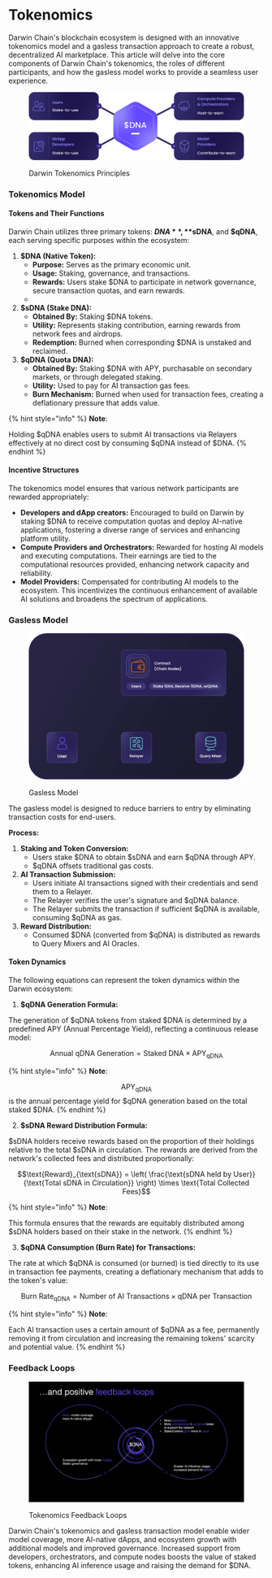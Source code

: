 # Tokenomics

Darwin Chain's blockchain ecosystem is designed with an innovative tokenomics model and a gasless transaction approach to create a robust, decentralized AI marketplace. This article will delve into the core components of Darwin Chain's tokenomics, the roles of different participants, and how the gasless model works to provide a seamless user experience.

<figure><img src="../.gitbook/assets/Asset 23@300x (7).png" alt=""><figcaption><p>Darwin Tokenomics Principles</p></figcaption></figure>

### Tokenomics Model

#### Tokens and Their Functions

Darwin Chain utilizes three primary tokens: **$DNA**, **$sDNA**, and **$qDNA**, each serving specific purposes within the ecosystem:

1. **$DNA (Native Token):**
   * **Purpose:** Serves as the primary economic unit.
   * **Usage:** Staking, governance, and transactions.
   * **Rewards:** Users stake $DNA to participate in network governance, secure transaction quotas, and earn rewards.
   *
2. **$sDNA (Stake DNA):**
   * **Obtained By:** Staking $DNA tokens.
   * **Utility:** Represents staking contribution, earning rewards from network fees and airdrops.
   * **Redemption:** Burned when corresponding $DNA is unstaked and reclaimed.
3. **$qDNA (Quota DNA):**
   * **Obtained By:** Staking $DNA with APY, purchasable on secondary markets, or through delegated staking.
   * **Utility:** Used to pay for AI transaction gas fees.&#x20;
   * **Burn Mechanism:** Burned when used for transaction fees, creating a deflationary pressure that adds value.

{% hint style="info" %}
**Note**:

Holding $qDNA enables users to submit AI transactions via Relayers effectively at no direct cost by consuming $qDNA instead of $DNA.
{% endhint %}

#### Incentive Structures

The tokenomics model ensures that various network participants are rewarded appropriately:

* **Developers and dApp creators:** Encouraged to build on Darwin by staking $DNA to receive computation quotas and deploy AI-native applications, fostering a diverse range of services and enhancing platform utility.
* **Compute Providers and Orchestrators:** Rewarded for hosting AI models and executing computations. Their earnings are tied to the computational resources provided, enhancing network capacity and reliability.
* **Model Providers:** Compensated for contributing AI models to the ecosystem. This incentivizes the continuous enhancement of available AI solutions and broadens the spectrum of applications.

### Gasless Model

<figure><img src="../.gitbook/assets/darwin flow 4.gif" alt=""><figcaption><p>Gasless Model</p></figcaption></figure>

The gasless model is designed to reduce barriers to entry by eliminating transaction costs for end-users.

**Process:**

1. **Staking and Token Conversion:**
   * Users stake $DNA to obtain $sDNA and earn $qDNA through APY.
   * $qDNA offsets traditional gas costs.
2. **AI Transaction Submission:**
   * Users initiate AI transactions signed with their credentials and send them to a Relayer.
   * The Relayer verifies the user's signature and $qDNA balance.
   * The Relayer submits the transaction if sufficient $qDNA is available, consuming $qDNA as gas.
3. **Reward Distribution:**
   * Consumed $DNA (converted from $qDNA) is distributed as rewards to Query Mixers and AI Oracles.

#### Token Dynamics

The following equations can represent the token dynamics within the Darwin ecosystem:

1. **$qDNA Generation Formula:**

The generation of $qDNA tokens from staked $DNA is determined by a predefined APY (Annual Percentage Yield), reflecting a continuous release model:

$$\text{Annual qDNA Generation} = \text{Staked DNA} \times \text{APY}_{\text{qDNA}}$$

{% hint style="info" %}
**Note**:

$$\text{APY}_{\text{qDNA}}$$ is the annual percentage yield for $qDNA generation based on the total staked $DNA.
{% endhint %}

2. **$sDNA Reward Distribution Formula:**

$sDNA holders receive rewards based on the proportion of their holdings relative to the total $sDNA in circulation. The rewards are derived from the network's collected fees and distributed proportionally:

$$\text{Reward}_{\text{sDNA}} = \left( \frac{\text{sDNA held by User}}{\text{Total sDNA in Circulation}} \right) \times \text{Total Collected Fees}$$

{% hint style="info" %}
**Note**:

This formula ensures that the rewards are equitably distributed among $sDNA holders based on their stake in the network.
{% endhint %}

3. **$qDNA Consumption (Burn Rate) for Transactions:**

The rate at which $qDNA is consumed (or burned) is tied directly to its use in transaction fee payments, creating a deflationary mechanism that adds to the token's value:

$$\text{Burn Rate}_{\text{qDNA}} = \text{Number of AI Transactions} \times \text{qDNA per Transaction}$$

{% hint style="info" %}
**Note**:

Each AI transaction uses a certain amount of $qDNA as a fee, permanently removing it from circulation and increasing the remaining tokens' scarcity and potential value.
{% endhint %}

### Feedback Loops

<figure><img src="../.gitbook/assets/image (8).png" alt=""><figcaption><p>Tokenomics Feedback Loops</p></figcaption></figure>

Darwin Chain's tokenomics and gasless transaction model enable wider model coverage, more AI-native dApps, and ecosystem growth with additional models and improved governance. Increased support from developers, orchestrators, and compute nodes boosts the value of staked tokens, enhancing AI inference usage and raising the demand for $DNA.
